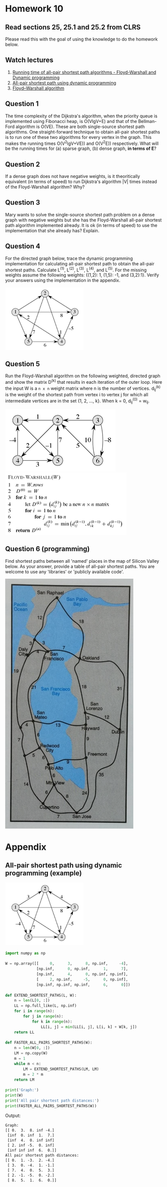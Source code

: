 # Homework 10

## Read sections 25, 25.1 and 25.2 from CLRS
Please read this with the goal of using the knowledge to do the homework below.


## Watch lectures
1. [Running time of all-pair shortest path algorithms - Floyd-Warshall and Dynamic programming](https://youtu.be/s_0Il523Fio)
1. [All-pair shortest path using dynamic programming](https://youtu.be/Yzd_slZcuyA)
1. [Floyd–Warshall algorithm](https://youtu.be/4OQeCuLYj-4)

## Question 1
The time complexity of the Dijkstra's algorithm, when the priority queue is implemented using Fibonacci heap, is O(VlgV+E) and that of the Bellman-Ford algorithm is O(VE). These are both single-source shortest path algorithms. One straight-forward technique to obtain all-pair shortest paths is to run one of these two algorithms for every vertex in the graph. This makes the running times O(V<sup>2</sup>lgV+VE)) and O(V<sup>2</sup>E)) respectively. What will be the running times for (a) sparse graph, (b) dense graph, **in terms of E**?

## Question 2
If a dense graph does not have negative weights, is it theoritically equivalent (in terms of speed) to run Dijkstra's algorithm |V| times instead of the Floyd-Warshall algorithm? Why?

## Question 3
Mary wants to solve the single-source shortest path problem on a dense graph with negative weights but she has the Floyd-Warshall all-pair shortest path algorithm implemented already. It is ok (in terms of speed) to use the implementation that she already has? Explain.

## Question 4
For the directed graph below, trace the dynamic programming implementation for calculating all-pair shortest path to obtain the all-pair shortest paths. Calculate L<sup>(1)</sup>, L<sup>(2)</sup>, L<sup>(3)</sup>, L<sup>(4)</sup>, and L<sup>(5)</sup>. For the missing weights assume the following weights: {(1,2): 1, (1,5): -1, and (3,2):1}. Verify your answers using the implementation in the appendix. 

<img src="all-pair-shortest-path-problem.png" height=200>

## Question 5
Run the Floyd-Warshall algorithm on the following weighted, directed graph and show the matrix D<sup>(k)</sup> that results in each iteration of the outer loop. Here the input W is a `n x n` weight matrix where n is the number of vertices. d<sub>ij</sub><sup>(k)</sup> is the weight of the shortest path from vertex i to vertex j for which all intermediate vertices are in the set {1, 2, ..., k}. When k = 0, d<sub>ij</sub><sup>(0)</sup> = w<sub>ij</sub>.

<img src="floyd-warshall-problem.png" height=200>
<img src="floyd-warshall.png" height=200>

## Question 6 (programming)
Find shortest paths between all 'named' places in the map of Silicon Valley below. As your answer, provide a table of all-pair shortest paths. You are welcome to use any 'libraries' or 'publicly available code'.   

<img src="silicon-valley.png" height=800>

# Appendix

## All-pair shortest path using dynamic programming (example)
<img src="all-pair-shortest-path-using-dp.png" height=200>

```python
import numpy as np

W = np.array([[     0,      3,      8, np.inf,     -4],
              [np.inf,      0, np.inf,      1,      7],
              [np.inf,      4,      0, np.inf, np.inf],
              [     2, np.inf,     -5,      0, np.inf],
              [np.inf, np.inf, np.inf,      6,      0]])

def EXTEND_SHORTEST_PATHS(L, W):
    n = len(L[0, :])
    LL = np.full_like(L, np.inf)
    for i in range(n):
        for j in range(n):
            for k in range(n):
                LL[i, j] = min(LL[i, j], L[i, k] + W[k, j])
    return LL

def FASTER_ALL_PAIRS_SHORTEST_PATHS(W):
    n = len(W[0, :])
    LM = np.copy(W)
    m = 1
    while m < n:
        LM = EXTEND_SHORTEST_PATHS(LM, LM)
        m = 2 * m
    return LM

print('Graph:')
print(W)
print('All pair shortest path distances:')
print(FASTER_ALL_PAIRS_SHORTEST_PATHS(W))
```
Output:
```
Graph:
[[ 0.  3.  8. inf -4.]
 [inf  0. inf  1.  7.]
 [inf  4.  0. inf inf]
 [ 2. inf -5.  0. inf]
 [inf inf inf  6.  0.]]
All pair shortest path distances:
[[ 0.  1. -3.  2. -4.]
 [ 3.  0. -4.  1. -1.]
 [ 7.  4.  0.  5.  3.]
 [ 2. -1. -5.  0. -2.]
 [ 8.  5.  1.  6.  0.]]
 ```
